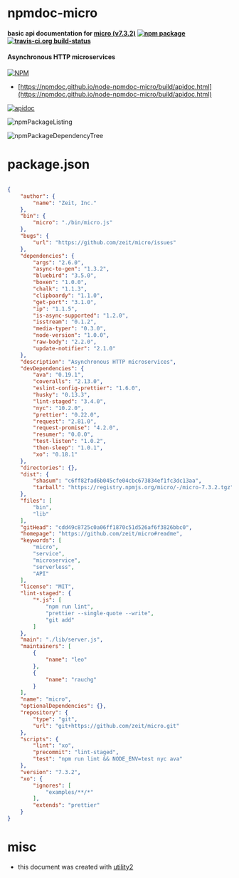 # npmdoc-micro

#### basic api documentation for  [micro (v7.3.2)](https://github.com/zeit/micro#readme)  [![npm package](https://img.shields.io/npm/v/npmdoc-micro.svg?style=flat-square)](https://www.npmjs.org/package/npmdoc-micro) [![travis-ci.org build-status](https://api.travis-ci.org/npmdoc/node-npmdoc-micro.svg)](https://travis-ci.org/npmdoc/node-npmdoc-micro)

#### Asynchronous HTTP microservices

[![NPM](https://nodei.co/npm/micro.png?downloads=true&downloadRank=true&stars=true)](https://www.npmjs.com/package/micro)

- [https://npmdoc.github.io/node-npmdoc-micro/build/apidoc.html](https://npmdoc.github.io/node-npmdoc-micro/build/apidoc.html)

[![apidoc](https://npmdoc.github.io/node-npmdoc-micro/build/screenCapture.buildCi.browser.%252Ftmp%252Fbuild%252Fapidoc.html.png)](https://npmdoc.github.io/node-npmdoc-micro/build/apidoc.html)

![npmPackageListing](https://npmdoc.github.io/node-npmdoc-micro/build/screenCapture.npmPackageListing.svg)

![npmPackageDependencyTree](https://npmdoc.github.io/node-npmdoc-micro/build/screenCapture.npmPackageDependencyTree.svg)



# package.json

```json

{
    "author": {
        "name": "Zeit, Inc."
    },
    "bin": {
        "micro": "./bin/micro.js"
    },
    "bugs": {
        "url": "https://github.com/zeit/micro/issues"
    },
    "dependencies": {
        "args": "2.6.0",
        "async-to-gen": "1.3.2",
        "bluebird": "3.5.0",
        "boxen": "1.0.0",
        "chalk": "1.1.3",
        "clipboardy": "1.1.0",
        "get-port": "3.1.0",
        "ip": "1.1.5",
        "is-async-supported": "1.2.0",
        "isstream": "0.1.2",
        "media-typer": "0.3.0",
        "node-version": "1.0.0",
        "raw-body": "2.2.0",
        "update-notifier": "2.1.0"
    },
    "description": "Asynchronous HTTP microservices",
    "devDependencies": {
        "ava": "0.19.1",
        "coveralls": "2.13.0",
        "eslint-config-prettier": "1.6.0",
        "husky": "0.13.3",
        "lint-staged": "3.4.0",
        "nyc": "10.2.0",
        "prettier": "0.22.0",
        "request": "2.81.0",
        "request-promise": "4.2.0",
        "resumer": "0.0.0",
        "test-listen": "1.0.2",
        "then-sleep": "1.0.1",
        "xo": "0.18.1"
    },
    "directories": {},
    "dist": {
        "shasum": "c6ff82fad6b045cfe04cbc673834ef1fc3dc13aa",
        "tarball": "https://registry.npmjs.org/micro/-/micro-7.3.2.tgz"
    },
    "files": [
        "bin",
        "lib"
    ],
    "gitHead": "cdd49c8725c0a06ff1870c51d526af6f3826bbc0",
    "homepage": "https://github.com/zeit/micro#readme",
    "keywords": [
        "micro",
        "service",
        "microservice",
        "serverless",
        "API"
    ],
    "license": "MIT",
    "lint-staged": {
        "*.js": [
            "npm run lint",
            "prettier --single-quote --write",
            "git add"
        ]
    },
    "main": "./lib/server.js",
    "maintainers": [
        {
            "name": "leo"
        },
        {
            "name": "rauchg"
        }
    ],
    "name": "micro",
    "optionalDependencies": {},
    "repository": {
        "type": "git",
        "url": "git+https://github.com/zeit/micro.git"
    },
    "scripts": {
        "lint": "xo",
        "precommit": "lint-staged",
        "test": "npm run lint && NODE_ENV=test nyc ava"
    },
    "version": "7.3.2",
    "xo": {
        "ignores": [
            "examples/**/*"
        ],
        "extends": "prettier"
    }
}
```



# misc
- this document was created with [utility2](https://github.com/kaizhu256/node-utility2)
